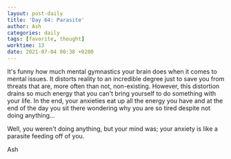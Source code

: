 ```yaml
---
layout: post-daily
title: 'Day 64: Parasite'
author: Ash
categories: daily
tags: [favorite, thought]
worktime: 13
date: 2021-07-04 00:38 +0200
---
```

It's funny how much mental gymnastics your brain does when it comes to mental issues. It distorts reality to an incredible degree just to save you from threats that are, more often than not, non-existing. However, this distortion drains so much energy that you can't bring yourself to do something with your life. In the end, your anxieties eat up all the energy you have and at the end of the day you sit there wondering why you are so tired despite not doing anything... 

Well, you weren't doing anything, but your mind was; your anxiety is like a parasite feeding off of you.

Ash
